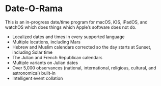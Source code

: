 # Date-O-Rama

This is an in-progress date/time program for macOS, iOS, iPadOS, and watchOS which does things which Apple’s software does not do.  

* Localized dates and times in every supported language
* Multiple locations, including Mars
* Hebrew and Muslim calendars corrected so the day starts at Sunset, including Solar time
* The Julian and French Republican calendars
* Multiple variants on Julian dates
* Over 5,000 observances (national, international, religious, cultural, and astronomical) built-in
* Intelligent event collation
